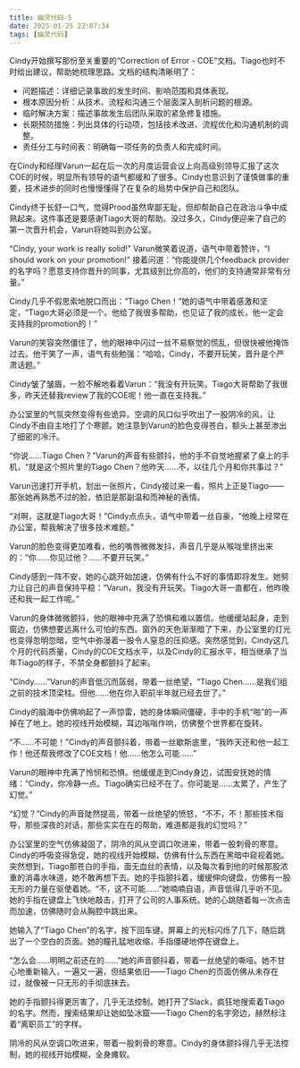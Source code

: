 ```yaml
---
title: 幽灵代码-5
date: 2025-01-25 22:07:34
tags: [幽灵代码]
---
```


Cindy开始撰写那份至关重要的“Correction of Error - COE”文档。Tiago也时不时给出建议，帮助她梳理思路。文档的结构清晰明了：

- 问题描述：详细记录事故的发生时间、影响范围和具体表现。
- 根本原因分析：从技术、流程和沟通三个层面深入剖析问题的根源。
- 临时解决方案：描述事故发生后团队采取的紧急修复措施。
- 长期预防措施：列出具体的行动项，包括技术改进、流程优化和沟通机制的调整。
- 责任分工与时间表：明确每一项任务的负责人和完成时间。

在Cindy和经理Varun一起在后一次的月度运营会议上向高级别领导汇报了这次COE的时候，明显所有领导的语气都缓和了很多。Cindy也意识到了谨慎做事的重要，技术进步的同时也慢慢懂得了在复杂的局势中保护自己和团队。

Cindy终于长舒一口气，觉得Prood虽然卑鄙无耻，但却帮助自己在政治斗争中成熟起来。这件事还是要感谢Tiago大哥的帮助。没过多久，Cindy便迎来了自己的第一次晋升机会，Varun将她叫到办公室。

“Cindy, your work is really solid!” Varun微笑着说道，语气中带着赞许，“I should work on your promotion!” 接着问道：“你能提供几个feedback provider的名字吗？愿意支持你晋升的同事，尤其级别比你高的，他们的支持通常非常有分量。”

Cindy几乎不假思索地脱口而出：“Tiago Chen！”她的语气中带着感激和坚定，“Tiago大哥必须是一个。他给了我很多帮助，也见证了我的成长，他一定会支持我的promotion的！”

Varun的笑容突然僵住了，他的眼神中闪过一丝不易察觉的慌乱，但很快被他掩饰过去。他干笑了一声，语气有些勉强：“哈哈，Cindy，不要开玩笑，晋升是个严肃话题。”

Cindy皱了皱眉，一脸不解地看着Varun：“我没有开玩笑。Tiago大哥帮助了我很多，昨天还替我review了我的COE呢！他一直在支持我。”

办公室里的气氛突然变得有些诡异。空调的风口似乎吹出了一股阴冷的风，让Cindy不由自主地打了个寒颤。她注意到Varun的脸色变得苍白，额头上甚至渗出了细密的冷汗。

“你说……Tiago Chen？”Varun的声音有些颤抖，他的手不自觉地握紧了桌上的手机，“就是这个照片里的Tiago Chen？他昨天……不，以往几个月和你共事过？”

Varun迅速打开手机，划出一张照片，Cindy接过来一看，照片上正是Tiago——那张她再熟悉不过的脸，依旧是那副温和而神秘的表情。

“对啊，这就是Tiago大哥！”Cindy点点头，语气中带着一丝自豪，“他晚上经常在办公室，帮我解决了很多技术难题。”

Varun的脸色变得更加难看，他的嘴唇微微发抖，声音几乎是从喉咙里挤出来的：“你……你见过他？……不要开玩笑。”

Cindy感到一阵不安，她的心跳开始加速，仿佛有什么不好的事情即将发生。她努力让自己的声音保持平稳：“Varun，我没有开玩笑。Tiago大哥一直都在，他昨晚还和我一起工作呢。”

Varun的身体微微颤抖，他的眼神中充满了恐惧和难以置信。他缓缓站起身，走到窗边，仿佛想要远离什么可怕的东西。窗外的天色渐渐暗了下来，办公室里的灯光也变得忽明忽暗，空气中弥漫着一股令人窒息的压抑感。突然感觉到，Cindy这几个月的代码质量，Cindy的COE文档水平，以及Cindy的汇报水平，相当继承了当年Tiago的样子，不禁全身都颤抖了起来。

“Cindy……”Varun的声音低沉而孱弱，带着一丝绝望，“Tiago Chen……是我们组之前的技术顶梁柱。但他……他在你入职前半年就已经去世了。”

Cindy的脑海中仿佛响起了一声惊雷，她的身体瞬间僵硬，手中的手机“啪”的一声掉在了地上。她的视线开始模糊，耳边嗡嗡作响，仿佛整个世界都在旋转。

“不……不可能！”Cindy的声音颤抖着，带着一丝歇斯底里，“我昨天还和他一起工作！他还帮我修改了COE文档！他……他怎么可能……”

Varun的眼神中充满了怜悯和恐惧。他缓缓走到Cindy身边，试图安抚她的情绪：“Cindy，你冷静一点。Tiago确实已经不在了。你可能是……太累了，产生了幻觉。”

“幻觉？”Cindy的声音陡然提高，带着一丝绝望的愤怒，“不不，不！那些技术指导，那些深夜的对话，那些实实在在的帮助，难道都是我的幻觉吗？”

办公室里的空气仿佛凝固了，阴冷的风从空调口吹进来，带着一股刺骨的寒意。Cindy的呼吸变得急促，她的视线开始模糊，仿佛有什么东西在黑暗中窥视着她。突然想到，Tiago那苍白的手指，面无血丝的表情，以及每次看到他的时候那股浓重的消毒水味道，她不敢再想下去。她的手指颤抖着，缓缓伸向键盘，仿佛有一股无形的力量在驱使着她。“不，这不可能……”她喃喃自语，声音低得几乎听不见。她的手指在键盘上飞快地敲击，打开了公司的人事系统。她的心跳随着每一次点击而加速，仿佛随时会从胸腔中跳出来。

她输入了“Tiago Chen”的名字，按下回车键。屏幕上的光标闪烁了几下，随后跳出了一个空白的页面。她的瞳孔猛地收缩，手指僵硬地停在键盘上。

“怎么会……明明之前还在的……”她的声音颤抖着，带着一丝绝望的嘶哑。她不甘心地重新输入，一遍又一遍，但结果依旧——Tiago Chen的页面仿佛从未存在过，就像被一只无形的手彻底抹去。

她的手指颤抖得更厉害了，几乎无法控制。她打开了Slack，疯狂地搜索着Tiago的名字。然而，搜索结果却让她如坠冰窟——Tiago Chen的名字旁边，赫然标注着“离职员工”的字样。

阴冷的风从空调口吹进来，带着一股刺骨的寒意。Cindy的身体颤抖得几乎无法控制，她的视线开始模糊，全身瘫软。
